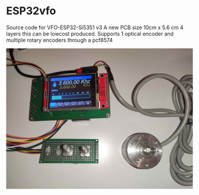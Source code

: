 # ESP32vfo

Source code for VFO-ESP32-Si5351 v3 
A new PCB size 10cm x 5.6 cm 4 layers this can be lowcost produced.
Supports 1 optical encoder and multiple rotary encoders through a pcf8574

![VFO](https://github.com/paulh002/ESP32Vfo/blob/master/Vfo-small1.jpg)